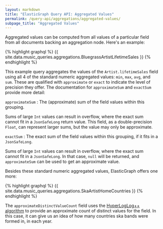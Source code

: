 ```yaml
---
layout: markdown
title: "ElasticGraph Query API: Aggregated Values"
permalink: /query-api/aggregations/aggregated-values/
subpage_title: "Aggregated Values"
---
```


Aggregated values can be computed from all values of a particular field from all documents backing an aggregation node.
Here's an example:

{% highlight graphql %}
{{ site.data.music_queries.aggregations.BluegrassArtistLifetimeSales }}
{% endhighlight %}

This example query aggregates the values of the `Artist.lifetimeSales` field using all 4 of the standard numeric
aggregated values: `min`, `max`, `avg`, and `sum`. These are qualified with `approximate` or `exact` to indicate
the level of precision they offer. The documentation for `approximateSum` and `exactSum` provide more detail:

`approximateSum`
: The (approximate) sum of the field values within this grouping.

  Sums of large `Int` values can result in overflow, where the exact sum cannot
  fit in a `JsonSafeLong` return value. This field, as a double-precision `Float`, can
  represent larger sums, but the value may only be approximate.

`exactSum`
: The exact sum of the field values within this grouping, if it fits in a `JsonSafeLong`.

  Sums of large `Int` values can result in overflow, where the exact sum cannot
  fit in a `JsonSafeLong`. In that case, `null` will be returned, and `approximateSum`
  can be used to get an approximate value.

Besides these standard numeric aggregated values, ElasticGraph offers one more:

{% highlight graphql %}
{{ site.data.music_queries.aggregations.SkaArtistHomeCountries }}
{% endhighlight %}

The `approximateDistinctValueCount` field uses the [HyperLogLog++ algorithm](https://research.google.com/pubs/archive/40671.pdf)
to provide an approximate count of distinct values for the field. In this case, it can give us an idea of how many countries ska
bands were formed in, in each year.
